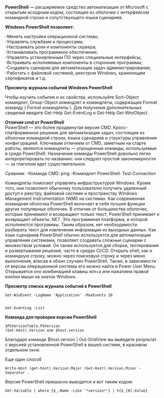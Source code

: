 **PowerShell** — расширяемое средство автоматизации от Microsoft с открытым исходным кодом, состоящее из оболочки с интерфейсом командной строки и сопутствующего языка сценариев.

**Windows PowerShell позволяет:**  

 -Менять настройки операционной системы;  
 -Управлять службами и процессами;  
 -Настраивать роли и компоненты сервера;  
 -Устанавливать программное обеспечение;   
 -Управлять установленным ПО через специальные интерфейсы;  
 -Встраивать исполняемые компоненты в сторонние программы;  
 -Создавать сценарии для автоматизации задач администрирования;  
 -Работать с файловой системой, реестром Windows, хранилищем сертификатов и т.д.  

**Просмотр журнала событий Windows PowerShell**

Чтобы изучить события и их свойства, используйте Sort-Object командлет, Group-Object командлет и командлеты, содержащие Format команду ( Format командлеты ). Для получения дополнительных сведений введите Get-Help Get-EventLog и Get-Help Get-WmiObject.

**Отличия cmd  от PowerShell**  
 PowerShell — это более продвинутая версия CMD. Кросс-платформенное решение для автоматизации задач, состоящее из оболочки командной строки, языка сценариев и структуры управления конфигурацией. Ключевым отличием от CMD, заметным на старте работы, являются командлеты — упрощенные команды, используемые в среде PowerShell. Назначение команды PowerShell довольно легко интерпретировать по названию: они следуют простой закономерности — за глаголом идет существительное.

Сравним:
 -Команда CMD: ping
 -Командлет PowerShell: Test-Connection

Командлеты помогают управлять инфраструктурой Windows. Кроме того, они позволяют обычному пользователю получить удаленный доступ к реестру, файловой системе и пространству Windows Management Instrumentation (WMI) на системах.
 Как современная командная оболочка PowerShell включает в себя лучшие функции других популярных оболочек. В отличие от большинства оболочек, которые принимают и возвращают только текст, PowerShell принимает и возвращает объекты .NET. Это программная платформа, в которой исполняются программы. Таким образом, нет необходимости разбирать текст для извлечения информации из выходных данных.
 Как язык сценариев PowerShell обычно используется для автоматизации управления системами, позволяет создавать сложные сценарии с множеством условий. Он также используется для сборки, тестирования и развертывания решений, часто в средах CI/CD.
 Открыть shell, как и командную строку, можно через поисковую строку и через меню выполнения, вписав в обоих случаях PowerShell. Также, в зависимости от версии операционной системы его можно найти в Power User Menu. Открывается оно комбинацией клавиш win+x или нажатием правой кнопки мыши на значок Windows.

**Просмотр списка журнала событий в PowerShell**

```plaintext
Get-WinEvent -LogName 'Application' -MaxEvents 10


Get-EventLog -List
```

**Команда для проверки версии PowerShell**

```plaintext
$PSVersionTable.PSVersion
(Get-Host).Version или $host.version
```

Благодаря команде $host.version | Out-GridView вы выведете результат с версией установленной PowerShell в вашей системе, в красивом отдельном окне.

Еще один способ

```plaintext
Write-Host (get-host).Version.Major (Get-Host).Version.Minor -Separator .
```

Версия PowerShell прекрасно выводится и вот таким кодом:
```
Get-Variable | where {$_.Name -Like '*version*'} | %{$_[0].Value}
```
